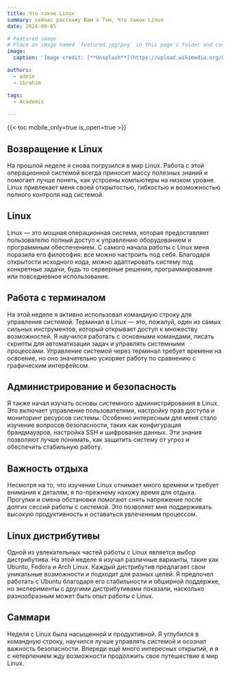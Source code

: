```yaml
---
title: Что такое Linux 
summary: cейчас расскажу Вам о Том, Что такое Linux 
date: 2024-09-05

# Featured image
# Place an image named `featured.jpg/png` in this page's folder and customize its options here.
image:
  caption: 'Image credit: [**Unsplash**](https://upload.wikimedia.org/wikipedia/commons/thumb/3/35/Tux.svg/800px-Tux.svg.png)'

authors:
  - admin
  - ibrahim

tags:
  - Academic
  
---
```




{{< toc mobile_only=true is_open=true >}}

## Возвращение к Linux

На прошлой неделе я снова погрузился в мир Linux. Работа с этой операционной системой всегда приносит массу полезных знаний и помогает лучше понять, как устроены компьютеры на низком уровне. Linux привлекает меня своей открытостью, гибкостью и возможностью полного контроля над системой.

## Linux

Linux — это мощная операционная система, которая предоставляет пользователю полный доступ к управлению оборудованием и программным обеспечением. С самого начала работы с Linux меня поразила его философия: все можно настроить под себя. Благодаря открытости исходного кода, можно адаптировать систему под конкретные задачи, будь то серверные решения, программирование или повседневное использование.

## Работа с терминалом

На этой неделе я активно использовал командную строку для управления системой. Терминал в Linux — это, пожалуй, один из самых сильных инструментов, который открывает доступ к множеству возможностей. Я научился работать с основными командами, писать скрипты для автоматизации задач и управлять системными процессами. Управление системой через терминал требует времени на освоение, но оно значительно ускоряет работу по сравнению с графическим интерфейсом.

## Администрирование и безопасность

Я также начал изучать основы системного администрирования в Linux. Это включает управление пользователями, настройку прав доступа и мониторинг ресурсов системы. Особенно интересным для меня стало изучение вопросов безопасности, таких как конфигурация брандмауэров, настройка SSH и шифрование данных. Эти знания позволяют лучше понимать, как защитить систему от угроз и обеспечить стабильную работу.

## Важность отдыха

Несмотря на то, что изучение Linux отнимает много времени и требует внимания к деталям, я по-прежнему нахожу время для отдыха. Прогулки и смена обстановки помогают снять напряжение после долгих сессий работы с системой. Это позволяет мне поддерживать высокую продуктивность и оставаться увлеченным процессом.

## Linux дистрибутивы

Одной из увлекательных частей работы с Linux является выбор дистрибутива. На этой неделе я изучал различные варианты, такие как Ubuntu, Fedora и Arch Linux. Каждый дистрибутив предлагает свои уникальные возможности и подходит для разных целей. Я предпочел работать с Ubuntu благодаря его стабильности и обширной поддержке, но эксперименты с другими дистрибутивами показали, насколько разнообразным может быть опыт работы с Linux.

## Саммари

Неделя с Linux была насыщенной и продуктивной. Я углубился в командную строку, научился лучше управлять системой и осознал важность безопасности. Впереди ещё много интересных открытий, и я с нетерпением жду возможности продолжить свое путешествие в мир Linux.
